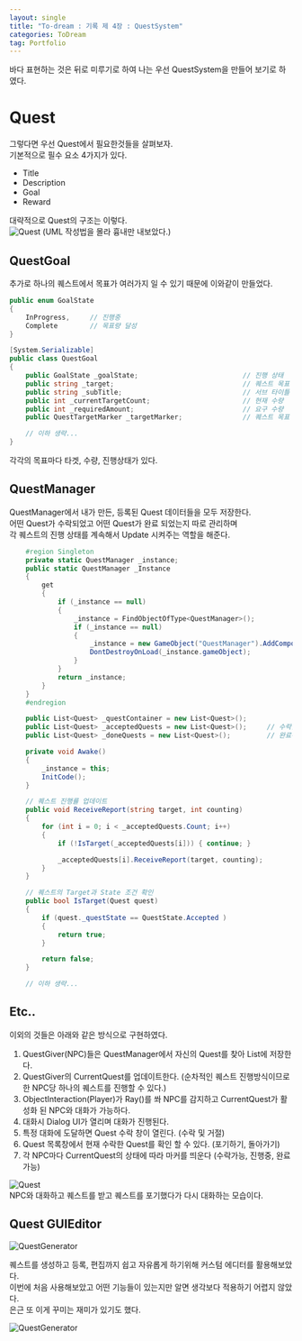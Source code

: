 ```yaml
---
layout: single 
title: "To-dream : 기록 제 4장 : QuestSystem"
categories: ToDream
tag: Portfolio
---
```


바다 표현하는 것은 뒤로 미루기로 하여 나는 우선 QuestSystem을 만들어 보기로 하였다.  

# Quest
그렇다면 우선 Quest에서 필요한것들을 살펴보자.  
기본적으로 필수 요소 4가지가 있다.
- Title
- Description
- Goal
- Reward

대략적으로 Quest의 구조는 이렇다.  
![Quest](https://user-images.githubusercontent.com/97664446/185072117-1b8e13c2-d09b-4f12-ad42-38dcf1814901.PNG)
(UML 작성법을 몰라 흉내만 내보았다.)

## QuestGoal
추가로 하나의 퀘스트에서 목표가 여러가지 일 수 있기 때문에 이와같이 만들었다.
```c#
public enum GoalState
{
    InProgress,     // 진행중
    Complete        // 목표량 달성
}

[System.Serializable]
public class QuestGoal
{
    public GoalState _goalState;                          // 진행 상태
    public string _target;                                // 퀘스트 목표
    public string _subTitle;                              // 서브 타이틀
    public int _currentTargetCount;                       // 현재 수량
    public int _requiredAmount;                           // 요구 수량
    public QuestTargetMarker _targetMarker;               // 퀘스트 목표 지점 마커 활성화

    // 이하 생략...
}
```

각각의 목표마다 타겟, 수량, 진행상태가 있다.

## QuestManager
QuestManager에서 내가 만든, 등록된 Quest 데이터들을 모두 저장한다.  
어떤 Quest가 수락되었고 어떤 Quest가 완료 되었는지 따로 관리하며  
각 퀘스트의 진행 상태를 계속해서 Update 시켜주는 역할을 해준다.  

```c#
    #region Singleton
    private static QuestManager _instance;
    public static QuestManager _Instance
    {
        get
        {
            if (_instance == null)
            {
                _instance = FindObjectOfType<QuestManager>();
                if (_instance == null)
                {
                    _instance = new GameObject("QuestManager").AddComponent<QuestManager>();
                    DontDestroyOnLoad(_instance.gameObject);
                }
            }
            return _instance;
        }
    }
    #endregion

    public List<Quest> _questContainer = new List<Quest>();             // 퀘스트 데이터베이스
    public List<Quest> _acceptedQuests = new List<Quest>();     // 수락한 퀘스트
    public List<Quest> _doneQuests = new List<Quest>();         // 완료된 퀘스트

    private void Awake()
    {
        _instance = this;
        InitCode();
    }

    // 퀘스트 진행률 업데이트
    public void ReceiveReport(string target, int counting)
    {
        for (int i = 0; i < _acceptedQuests.Count; i++)
        {
            if (!IsTarget(_acceptedQuests[i])) { continue; }

            _acceptedQuests[i].ReceiveReport(target, counting);
        }
    }

    // 퀘스트의 Target과 State 조건 확인
    public bool IsTarget(Quest quest)
    {
        if (quest._questState == QuestState.Accepted )
        {
            return true;
        }

        return false;
    }

    // 이하 생략...
```

## Etc..

이외의 것들은 아래와 같은 방식으로 구현하였다.
1. QuestGiver(NPC)들은 QuestManager에서 자신의 Quest를 찾아 List에 저장한다.
2. QuestGiver의 CurrentQuest를 업데이트한다. (순차적인 퀘스트 진행방식이므로 한 NPC당 하나의 퀘스트를 진행할 수 있다.)
3. ObjectInteraction(Player)가 Ray()를 쏴 NPC를 감지하고 CurrentQuest가 활성화 된 NPC와 대화가 가능하다.
5. 대화시 Dialog UI가 열리며 대화가 진행된다.
6. 특정 대화에 도달하면 Quest 수락 창이 열린다. (수락 및 거절)
7. Quest 목록창에서 현재 수락한 Quest를 확인 할 수 있다. (포기하기, 돌아가기)
8. 각 NPC마다 CurrentQuest의 상태에 따라 마커를 띄운다 (수락가능, 진행중, 완료가능)

![Quest](https://user-images.githubusercontent.com/97664446/185073744-205ea34d-9a93-4044-bf26-5b7b4cbf0c98.gif)  
NPC와 대화하고 퀘스트를 받고 퀘스트를 포기했다가 다시 대화하는 모습이다.

## Quest GUIEditor
![QuestGenerator](https://user-images.githubusercontent.com/97664446/185080288-750a0a72-4b8f-473f-88f8-4b6ffc30ce5a.PNG)  

퀘스트를 생성하고 등록, 편집까지 쉽고 자유롭게 하기위해 커스텀 에디터를 활용해보았다.  
이번에 처음 사용해보았고 어떤 기능들이 있는지만 알면 생각보다 적용하기 어렵지 않았다.  
은근 또 이게 꾸미는 재미가 있기도 했다.

![QuestGenerator](https://user-images.githubusercontent.com/97664446/185081215-558a7b3b-4f28-4af2-aa0c-69b47ff88c67.gif)